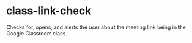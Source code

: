 # class-link-check
Checks for, opens, and alerts the user about the meeting link being in the Google Classroom class.
